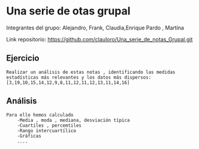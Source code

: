 # Una serie de otas grupal

Integrantes del grupo: Alejandro, Frank, Claudia,Enrique Pardo , Martina

Link repositorio: https://github.com/clauloro/Una_serie_de_notas_Grupal.git
## Ejercicio 
    Realizar un análisis de estas notas , identificando las medidas estadísticas más relevantes y los datos más dispersos:
    [3,19,10,15,14,12,9,8,11,12,11,12,13,11,14,16]
    
## Análisis

    Para ello hemos calculado
        -Media , moda , mediana, desviación típica
        -Cuartiles , percemtiles
        -Rango intercuartílico
        -Gráficas
        ....
        

 

